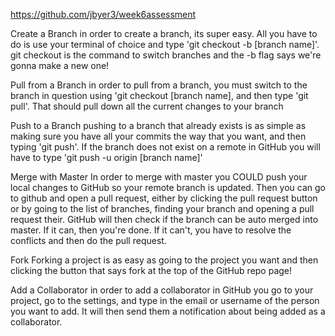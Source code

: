 https://github.com/jbyer3/week6assessment

Create a Branch
  in order to create a branch, its super easy.
  All you have to do is use your terminal of 
  choice and type 'git checkout -b [branch name]'.
  git checkout is the command to switch branches
  and the -b flag says we're gonna make a new one!

Pull from a Branch
  in order to pull from a branch, you must switch 
  to the branch in question using 'git checkout 
  [branch name], and then type 'git pull'. That
  should pull down all the current changes to your
  branch

Push to a Branch
  pushing to a branch that already exists is
  as simple as making sure you have all your
  commits the way that you want, and then
  typing 'git push'. If the branch does
  not exist on a remote in GitHub you will
  have to type 'git push -u origin [branch name]'

Merge with Master
  In order to merge with master you COULD push
  your local changes to GitHub so your remote branch
  is updated. Then you can go to github and open a pull
  request, either by clicking the pull request button
  or by going to the list of branches, finding your branch
  and opening a pull request their. GitHub will then 
  check if the branch can be auto merged into master. If 
  it can, then you're done. If it can't, you have to resolve
  the conflicts and then do the pull request.

Fork
  Forking a project is as easy as going to the project you want
  and then clicking the button that says fork at the top of the 
  GitHub repo page!

Add a Collaborator
  in order to add a collaborator in GitHub you go to your project,
  go to the settings, and type in the email or username of the
  person you want to add. It will then send them a notification
  about being added as a collaborator.